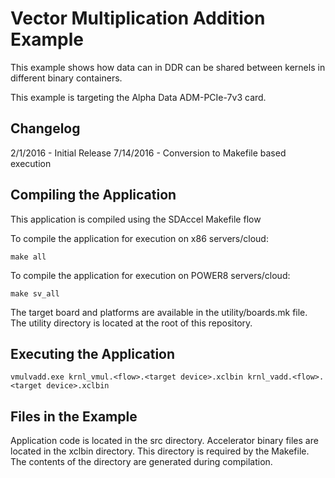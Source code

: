 Vector Multiplication Addition Example
===============================

This example shows how data can in DDR can be shared between kernels in
different binary containers.

This example is targeting the Alpha Data ADM-PCIe-7v3 card.

Changelog
----------
2/1/2016 - Initial Release
7/14/2016 - Conversion to Makefile based execution

Compiling the Application
---------------------------
This application is compiled using the SDAccel Makefile flow

To compile the application for execution on x86 servers/cloud:

```
make all
```

To compile the application for execution on POWER8 servers/cloud:
```
make sv_all
```

The target board and platforms are available in the utility/boards.mk file. The utility directory is located at the root of this repository.

Executing the Application
---------------------------
```
vmulvadd.exe krnl_vmul.<flow>.<target device>.xclbin krnl_vadd.<flow>.<target device>.xclbin

```

Files in the Example
---------------------
Application code is located in the src directory.
Accelerator binary files are located in the xclbin directory. This directory is required by the Makefile. The contents of the directory are generated during compilation.
